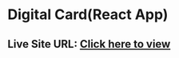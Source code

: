 # Digital Card(React App)

## Live Site URL: [Click here to view](https://eshan01.github.io/digital_card/)
